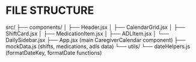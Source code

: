 # FILE STRUCTURE

src/
├── components/
│   ├── Header.jsx
│   ├── CalendarGrid.jsx
│   ├── ShiftCard.jsx
│   ├── MedicationItem.jsx
│   ├── ADLItem.jsx
│   └── DailySidebar.jsx
├── App.jsx (main CaregiverCalendar component)
├── mockData.js (shifts, medications, adls data)
└── utils/
    └── dateHelpers.js (formatDateKey, formatDate functions)


